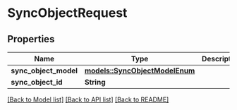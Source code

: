 # SyncObjectRequest

## Properties

Name | Type | Description | Notes
------------ | ------------- | ------------- | -------------
**sync_object_model** | [**models::SyncObjectModelEnum**](SyncObjectModelEnum.md) |  | 
**sync_object_id** | **String** |  | 

[[Back to Model list]](../README.md#documentation-for-models) [[Back to API list]](../README.md#documentation-for-api-endpoints) [[Back to README]](../README.md)



